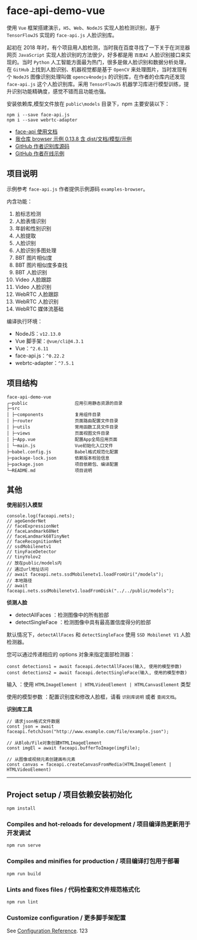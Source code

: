 # face-api-demo-vue

使用 `Vue` 框架搭建演示，`H5`、`Web`、`NodeJS` 实现人脸检测识别，基于 `TensorFlowJS` 实现的 `face-api.js` 人脸识别库。

起初在 2018 年时，有个项目用人脸检测，当时我在百度寻找了一下关于在浏览器网页 `JavaScript` 实现人脸识别的方法很少，好多都是用 `百度AI` 人脸识别接口来实现的。当时 `Python` 人工智能方面最为热门，很多是做人脸识别和数据分析处理，在 `GitHub` 上找到人脸识别、机器视觉都是基于 `OpenCV` 来处理图片，当时发现有个 `NodeJS` 图像识别处理叫做 `opencv4nodejs` 的识别库，在作者的仓库内还发现 `face-api.js` 这个人脸识别库。采用 `TensorFlowJS` 机器学习库进行模型训练，提升识别功能精确度，感觉不错而且功能也强。

安装依赖库,模型文件放在 `public\models` 目录下，npm 主要安装以下：

```shell
npm i --save face-api.js
npm i --save webrtc-adapter
```

- [face-api 使用文档](https://justadudewhohacks.github.io/face-api.js/docs/globals.html)
- [我仓库 browser 示例 0.13.8 含 dist/文档/模型/示例](https://github.com/TsMask/face-api-demo)
- [GitHub 作者识别库源码](https://github.com/justadudewhohacks/face-api.js)
- [GitHub 作者在线示例](https://justadudewhohacks.github.io/face-api.js)

## 项目说明

示例参考 `face-api.js` 作者提供示例源码 `examples-browser`。

内含功能：

1. 脸标志检测
2. 人脸表情识别
3. 年龄和性别识别
4. 人脸提取
5. 人脸识别
6. 人脸识别多图处理
7. BBT 图片相似度
8. BBT 图片相似度多查找
9. BBT 人脸识别
10. Video 人脸跟踪
11. Video 人脸识别
12. WebRTC 人脸跟踪
13. WebRTC 人脸识别
14. WebRTC 媒体流基础

编译执行环境：

- NodeJS：`v12.13.0`
- Vue 脚手架：`@vue/cli@4.3.1`
- Vue：`^2.6.11`
- face-api.js：`^0.22.2`
- webrtc-adapter：`^7.5.1`

## 项目结构

```text
face-api-demo-vue
┌─public                  应用引用静态资源的目录
├─src
│ ├─components            复用组件目录
│ ├─router                页面路由配置文件目录
│ ├─utils                 常用函数工具文件目录
│ ├─views                 页面视图文件目录
│ ├─App.vue               配置App全局应用页面
│ └─main.js               Vue初始化入口文件
├─babel.config.js         Babel格式规范化配置
├─package-lock.json       依赖版本校验信息
├─package.json            项目依赖包、编译配置
└─README.md               项目说明
```

## 其他

**使用前引入模型**

```
console.log(faceapi.nets);
// ageGenderNet
// faceExpressionNet
// faceLandmark68Net
// faceLandmark68TinyNet
// faceRecognitionNet
// ssdMobilenetv1
// tinyFaceDetector
// tinyYolov2
// 放在public/models内
// 通过url地址访问
// await faceapi.nets.ssdMobilenetv1.loadFromUri("/models");
// 本地路径
// await faceapi.nets.ssdMobilenetv1.loadFromDisk("../../public/models");
```

**侦测人脸**

- detectAllFaces ：检测图像中的所有脸部
- detectSingleFace ：检测图像中具有最高置信度得分的脸部

默认情况下，`detectAllFaces` 和 `detectSingleFace` 使用 `SSD Mobilenet V1` 人脸检测器。

您可以通过传递相应的 options 对象来指定面部检测器：

```
const detections1 = await faceapi.detectAllFaces(输入, 使用的模型参数)
const detections2 = await faceapi.detectSingleFace(输入, 使用的模型参数)
```

输入 ：使用 `HTMLImageElement | HTMLVideoElement | HTMLCanvasElement` 类型

使用的模型参数 ：配置识别度和修改人脸框，请看 `识别库说明` 或者 `查阅文档`。

**识别库工具**

```
// 请求json格式文件数据
const json = await faceapi.fetchJson("http://www.example.com/file/example.json");

// 从Blob/File对象创建HTMLImageElement
const imgEl = await faceapi.bufferToImage(imgFile);

// 从图像或视频元素创建画布元素
const canvas = faceapi.createCanvasFromMedia(HTMLImageElement | HTMLVideoElement)
```

---

## Project setup / 项目依赖安装初始化

```
npm install
```

### Compiles and hot-reloads for development / 项目编译热更新用于开发调试

```
npm run serve
```

### Compiles and minifies for production / 项目编译打包用于部署

```
npm run build
```

### Lints and fixes files / 代码检查和文件规范格式化

```
npm run lint
```

### Customize configuration / 更多脚手架配置

See [Configuration Reference](https://cli.vuejs.org/config/).
123
